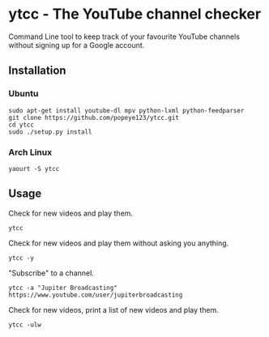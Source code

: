 # ytcc - The YouTube channel checker

Command Line tool to keep track of your favourite YouTube channels without signing up for a Google account.

## Installation

### Ubuntu
```
sudo apt-get install youtube-dl mpv python-lxml python-feedparser
git clone https://github.com/popeye123/ytcc.git
cd ytcc
sudo ./setup.py install
```

### Arch Linux
```
yaourt -S ytcc
```

## Usage

Check for new videos and play them.
```
ytcc
```

Check for new videos and play them without asking you anything.
```
ytcc -y
```

"Subscribe" to a channel.
```
ytcc -a "Jupiter Broadcasting" https://www.youtube.com/user/jupiterbroadcasting
```

Check for new videos, print a list of new videos and play them.
```
ytcc -ulw
```
